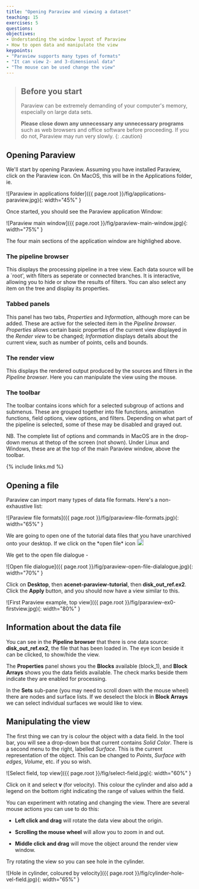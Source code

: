 ```yaml
---
title: "Opening Paraview and viewing a dataset"
teaching: 15
exercises: 5
questions:
objectives:
- Understanding the window layout of Paraview 
- How to open data and manipulate the view
keypoints:
- "Paraview supports many types of formats"
- "It can view 2- and 3-dimensional data"
- "The mouse can be used change the view"
---
```



> ## Before you start
> Paraview can be extremely demanding of your computer's memory, especially
on large data sets.
>
> **Please close down any unnecessary any unnecessary programs** such as web browsers and office software before proceeding.
> If you do not, Paraview may run very slowly.
{: .caution}





## Opening Paraview

We'll start by opening Paraview. Assuming you have installed Paraview,
click on the Paraview icon. On MacOS, this will be in the Applications
folder, ie.

![Paraview in applications folder]({{ page.root }}/fig/applications-paraview.jpg){: width="45%" }

Once started, you should see the Paraview application Window:

![Paraview main window]({{ page.root }}/fig/paraview-main-window.jpg){: width="75%" }

The four main sections of the application window are highlighed above.


### The pipeline browser

This displays the processing pipeline in a tree view. Each data source will be
a `root', with filters as seperate or connected branches. It is interactive,
allowing you to hide or show the results of filters. You can also select
any item on the tree and display its properties.


### Tabbed panels

This panel has two tabs, *Properties* and *Information*, although more can be
added. These are active for the selected item in the *Pipeline browser*.
*Properties* allows certain basic properties of the current view displayed
in the *Render view* to be changed; *Information* displays details about the
current view, such as number of points, cells and bounds.


### The render view

This displays the rendered output produced by the sources and filters in
the *Pipeline browser*. Here you can manipulate the view using the mouse.


### The toolbar

The toolbar contains icons which for a selected subgroup of actions and
submenus. These are grouped together into file functions, animation
functions, field options, view options, and filters. Depending on what
part of the pipeline is selected, some of these may be disabled and grayed out.

NB. The complete list of options and commands in MacOS are in the drop-down
menus at thetop of the screen (not shown). Under Linux and Windows, these
are at the top of the main Paraview window, above the toolbar.

{% include links.md %}


## Opening a file

Paraview can import many types of data file formats. Here's a non-exhaustive
list:

![Paraview file formats]({{ page.root }}/fig/paraview-file-formats.jpg){: width="65%" }

<p> We are going to open one of the tutorial data files that you have unarchived onto your desktop. If we click on the *open file* icon&nbsp;<img src="{{ page.root }}/fig/paraview-open-file.jpg" height=18pt> </p>

We get to the open file dialogue -

![Open file dialogue]({{ page.root }}/fig/paraview-open-file-dialalogue.jpg){: width="70%" }

Click on **Desktop**, then **acenet-paraview-tutorial**, then
**disk_out_ref.ex2**. Click the **Apply** button, and you should now have
a view similar to this.

![First Paraview example, top view]({{ page.root }}/fig/paraview-ex0-firstview.jpg){: width="80%" }

## Information about the data file

You can see in the **Pipeline browser** that there is one data source:
**disk_out_ref.ex2**, the file that has been loaded in. The eye icon beside it
can be clicked, to show/hide the view.

The **Properties** panel shows you the **Blocks** available (block_1), and
**Block Arrays** shows you the data fields available. The check marks
beside them indicate they are enabled for processing.

In the **Sets** sub-pane (you may need to scroll down with the mouse wheel)
there are nodes and surface lists. If we deselect the block in **Block Arrays**
we can select individual surfaces we would like to view.

## Manipulating the view

The first thing we can try is colour the object with a data field. In the
tool bar, you will see a drop-down box that current contains *Solid Color*.
There is a second menu to the right, labelled *Surface*. This is the current
representation of the object. This can be changed to *Points*, *Surface with edges*, *Volume*, etc. if you so wish.

![Select field, top view]({{ page.root }}/fig/select-field.jpg){: width="60%" }

Click on it and select **v** (for velocity). This colour the cylinder and also
add a legend on the bottom right indicating the range of values within the
field.

You can experiment with rotating and changing the view. There are several
mouse actions you can use to do this:

- **Left click and drag** will rotate the data view about the origin.

- **Scrolling the mouse wheel** will allow you to zoom in and out.

- **Middle click and drag** will move the object around the render view window.

Try rotating the view so you can see hole in the cylinder.

![Hole in cylinder, coloured by velocity]({{ page.root }}/fig/cylinder-hole-vel-field.jpg){: width="65%" }

